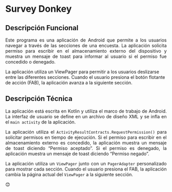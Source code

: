 # Survey Donkey

## Descripción Funcional
<p align="justify">Este programa es una aplicación de Android que permite a los usuarios navegar a través de las secciones de una encuesta. La aplicación solicita permiso para escribir en el almacenamiento externo del dispositivo y muestra un mensaje de toast para informar al usuario si el permiso fue concedido o denegado.</p>

<p align="justiify">La aplicación utiliza un ViewPager para permitir a los usuarios deslizarse entre las diferentes secciones. Cuando el usuario presiona el botón flotante de acción (FAB), la aplicación avanza a la siguiente sección.</p>

## Descripción Técnica
<p align="justify">La aplicación está escrita en Kotlin y utiliza el marco de trabajo de Android. La interfaz de usuario se define en un archivo de diseño XML y se infla en el <code>main activity</code> de la aplicación.</p>

<p align="justify">La aplicación utiliza el <code>ActivityResultContracts.RequestPermission()</code> para solicitar permisos en tiempo de ejecución. Si el permiso para escribir en el almacenamiento externo es concedido, la aplicación muestra un mensaje de toast diciendo “Permiso aceptado”. Si el permiso es denegado, la aplicación muestra un mensaje de toast diciendo “Permiso negado”.</p>

<p align="justify">La aplicación utiliza un <code>ViewPager</code> junto con un <code>PagerAdapter</code> personalizado para mostrar cada sección. Cuando el usuario presiona el FAB, la aplicación cambia la página actual del <code>ViewPager</code> a la siguiente sección.</p>

😊
